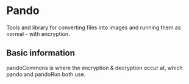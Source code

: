 # Pando
Tools and library for converting files into images and running them as normal - with encryption.

## Basic information
pandoCommons is where the encryption & decryption occur at, which pando and pandoRun both use.
